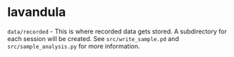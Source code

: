 lavandula
====

`data/recorded` - This is where recorded data gets stored. A subdirectory for each session will be created. See `src/write_sample.pd` and `src/sample_analysis.py` for more information.